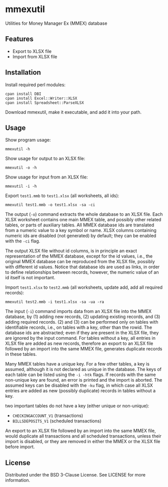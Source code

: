 # mmexutil
Utilities for Money Manager Ex (MMEX) database

## Features

- Export to XLSX file
- Import from XLSX file

## Installation

Install required perl modules:
  ```
  cpan install DBI
  cpan install Excel::Writer::XLSX
  cpan install Spreadsheet::ParseXLSX
  ```

Download mmexutil, make it executable, and add it into your path.

## Usage

Show program usage:
  ```
  mmexutil -h
  ```

Show usage for output to an XLSX file:
  ```
  mmexutil -o -h
  ```

Show usage for input from an XLSX file:
  ```
  mmexutil -i -h
  ```

Export `test1.mmb` to `test1.xlsx` (all worksheets, all ids):
  ```
  mmexutil test1.mmb -o test1.xlsx -sa -ci
  ```

The output (`-o`) command extracts the whole database to an XLSX file.
Each XLSX worksheet contains one main MMEX table, and possibly
other related tables, or parts of auxiliary tables.
All MMEX database ids are translated from a numeric value to a key symbol or name.
XLSX columns containing numeric ids are disabled (not generated) by default;
they can be enabled with the `-ci` flag.

The output XLSX file without id columns, is in principle an exact representation of
the MMEX database, except for the id values, i.e., the original MMEX database can
be reproduced from the XLSX file, possibly with different id values. Notice that
database ids are used as links, in order to define relationships between records,
however, the numeric value of an id itself is not important.

Import `test1.xlsx` to `test2.mmb`
(all worksheets, update add, add all required records):
  ```
  mmexutil test2.mmb -i test1.xlsx -sa -ua -ra
  ```

The input (`-i`) command imports data from an XLSX file into the MMEX database, by
(1) adding new records, (2) updating existing records, and (3) adding required records.
(2) and (3) can be performed only on tables with identifiable records,
i.e., on tables with a key, other than the rowid.
The database ids are abstracted; even if they are present
in the XLSX file, they are ignored by the input command.
For tables without a key, all entries in XLSX file are added as new records,
therefore an export to an XLSX file followed by an import into the same MMEX file,
generates duplicate records in these tables.

Many MMEX tables have a unique key. For a few other tables, a key is assumed, although
it is not declared as unique in the database. The keys of each table can be listed
using the `-i -htk` flags.
If records with the same non-unique key are found, an error is printed and the import
is aborted. The assumed keys can be disabled with the `-ku` flag,
in which case all XLSX entries are added as new (possibly duplicate) records
in tables without a key.

two important tables do not have a key (either unique or non-unique):
- `CHECKINGACCOUNT_V1` (transactions)
- `BILLSDEPOSITS_V1` (scheduled transactions)

An export to an XLSX file followed by an import into the same MMEX file,
would duplicate all transactions and all scheduled transactions,
unless their import is disabled, or they are removed in either the MMEX
or the XLSX file before import.

## License

Distributed under the BSD 3-Clause License. See LICENSE for more information.

